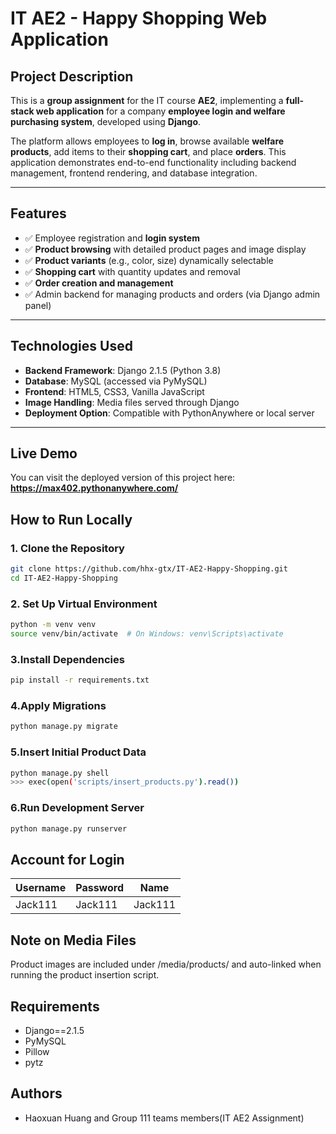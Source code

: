 # IT AE2 - Happy Shopping Web Application

## Project Description

This is a **group assignment** for the IT course **AE2**, implementing a **full-stack web application** for a company **employee login and welfare purchasing system**, developed using **Django**. 

The platform allows employees to **log in**, browse available **welfare products**, add items to their **shopping cart**, and place **orders**. This application demonstrates end-to-end functionality including backend management, frontend rendering, and database integration.

---

## Features

- ✅ Employee registration and **login system**
- ✅ **Product browsing** with detailed product pages and image display
- ✅ **Product variants** (e.g., color, size) dynamically selectable
- ✅ **Shopping cart** with quantity updates and removal
- ✅ **Order creation and management**
- ✅ Admin backend for managing products and orders (via Django admin panel)

---

## Technologies Used

- **Backend Framework**: Django 2.1.5 (Python 3.8)
- **Database**: MySQL (accessed via PyMySQL)
- **Frontend**: HTML5, CSS3, Vanilla JavaScript
- **Image Handling**: Media files served through Django
- **Deployment Option**: Compatible with PythonAnywhere or local server

---

## Live Demo

You can visit the deployed version of this project here:  
**https://max402.pythonanywhere.com/**

## How to Run Locally

### 1. Clone the Repository

```bash
git clone https://github.com/hhx-gtx/IT-AE2-Happy-Shopping.git
cd IT-AE2-Happy-Shopping
```

### 2. Set Up Virtual Environment

```bash
python -m venv venv
source venv/bin/activate  # On Windows: venv\Scripts\activate
```

### 3.Install Dependencies

```bash
pip install -r requirements.txt
```

### 4.Apply Migrations
```bash
python manage.py migrate
```

### 5.Insert Initial Product Data

```bash
python manage.py shell
>>> exec(open('scripts/insert_products.py').read())
```

### 6.Run Development Server
```bash
python manage.py runserver
```

## Account for Login
| Username | Password | Name  |
|----------|----------|-------|
| Jack111  | Jack111  | Jack111 |

## Note on Media Files

Product images are included under /media/products/ and auto-linked when running the product insertion script.

## Requirements
 - Django==2.1.5
 - PyMySQL
 - Pillow
 - pytz

## Authors
 - Haoxuan Huang and Group 111 teams members(IT AE2 Assignment)
